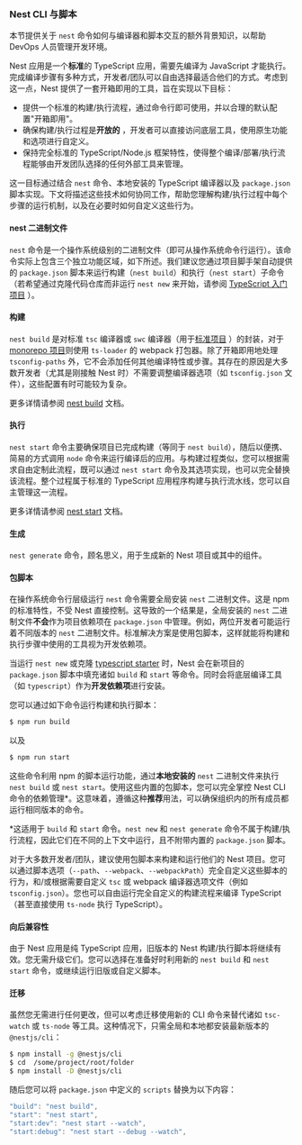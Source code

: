 ### Nest CLI 与脚本

本节提供关于 `nest` 命令如何与编译器和脚本交互的额外背景知识，以帮助 DevOps 人员管理开发环境。

Nest 应用是一个**标准**的 TypeScript 应用，需要先编译为 JavaScript 才能执行。完成编译步骤有多种方式，开发者/团队可以自由选择最适合他们的方式。考虑到这一点，Nest 提供了一套开箱即用的工具，旨在实现以下目标：

*   提供一个标准的构建/执行流程，通过命令行即可使用，并以合理的默认配置"开箱即用"。
*   确保构建/执行过程是**开放的** ，开发者可以直接访问底层工具，使用原生功能和选项进行自定义。
*   保持完全标准的 TypeScript/Node.js 框架特性，使得整个编译/部署/执行流程能够由开发团队选择的任何外部工具来管理。

这一目标通过结合 `nest` 命令、本地安装的 TypeScript 编译器以及 `package.json` 脚本实现。下文将描述这些技术如何协同工作，帮助您理解构建/执行过程中每个步骤的运行机制，以及在必要时如何自定义这些行为。

#### nest 二进制文件

`nest` 命令是一个操作系统级别的二进制文件（即可从操作系统命令行运行）。该命令实际上包含三个独立功能区域，如下所述。我们建议您通过项目脚手架自动提供的 `package.json` 脚本来运行构建（`nest build`）和执行（`nest start`）子命令（若希望通过克隆代码仓库而非运行 `nest new` 来开始，请参阅 [TypeScript 入门项目](https://github.com/nestjs/typescript-starter) ）。

#### 构建

`nest build` 是对标准 `tsc` 编译器或 `swc` 编译器（用于[标准项目](../cli/overview#项目结构) ）的封装，对于 [monorepo 项目](../cli/overview#项目结构)则使用 `ts-loader` 的 webpack 打包器。除了开箱即用地处理 `tsconfig-paths` 外，它不会添加任何其他编译特性或步骤。其存在的原因是大多数开发者（尤其是刚接触 Nest 时）不需要调整编译器选项（如 `tsconfig.json` 文件），这些配置有时可能较为复杂。

更多详情请参阅 [nest build](../cli/usages#nest-build) 文档。

#### 执行

`nest start` 命令主要确保项目已完成构建（等同于 `nest build`），随后以便携、简易的方式调用 `node` 命令来运行编译后的应用。与构建过程类似，您可以根据需求自由定制此流程，既可以通过 `nest start` 命令及其选项实现，也可以完全替换该流程。整个过程属于标准的 TypeScript 应用程序构建与执行流水线，您可以自主管理这一流程。

更多详情请参阅 [nest start](../cli/usages#nest-start) 文档。

#### 生成

`nest generate` 命令，顾名思义，用于生成新的 Nest 项目或其中的组件。

#### 包脚本

在操作系统命令行层级运行 `nest` 命令需要全局安装 `nest` 二进制文件。这是 npm 的标准特性，不受 Nest 直接控制。这导致的一个结果是，全局安装的 `nest` 二进制文件**不会**作为项目依赖项在 `package.json` 中管理。例如，两位开发者可能运行着不同版本的 `nest` 二进制文件。标准解决方案是使用包脚本，这样就能将构建和执行步骤中使用的工具视为开发依赖项。

当运行 `nest new` 或克隆 [typescript starter](https://github.com/nestjs/typescript-starter) 时，Nest 会在新项目的 `package.json` 脚本中填充诸如 `build` 和 `start` 等命令。同时会将底层编译工具（如 `typescript`）作为**开发依赖项**进行安装。

您可以通过如下命令运行构建和执行脚本：

```bash
$ npm run build
```

以及

```bash
$ npm run start
```

这些命令利用 npm 的脚本运行功能，通过**本地安装的** `nest` 二进制文件来执行 `nest build` 或 `nest start`。使用这些内置的包脚本，您可以完全掌控 Nest CLI 命令的依赖管理\*。这意味着，遵循这种**推荐**用法，可以确保组织内的所有成员都运行相同版本的命令。

\*这适用于 `build` 和 `start` 命令。`nest new` 和 `nest generate` 命令不属于构建/执行流程，因此它们在不同的上下文中运行，且不附带内置的 `package.json` 脚本。

对于大多数开发者/团队，建议使用包脚本来构建和运行他们的 Nest 项目。您可以通过脚本选项（`--path`、`--webpack`、`--webpackPath`）完全自定义这些脚本的行为，和/或根据需要自定义 `tsc` 或 webpack 编译器选项文件（例如 `tsconfig.json`）。您也可以自由运行完全自定义的构建流程来编译 TypeScript（甚至直接使用 `ts-node` 执行 TypeScript）。

#### 向后兼容性

由于 Nest 应用是纯 TypeScript 应用，旧版本的 Nest 构建/执行脚本将继续有效。您无需升级它们。您可以选择在准备好时利用新的 `nest build` 和 `nest start` 命令，或继续运行旧版或自定义脚本。

#### 迁移

虽然您无需进行任何更改，但可以考虑迁移使用新的 CLI 命令来替代诸如 `tsc-watch` 或 `ts-node` 等工具。这种情况下，只需全局和本地都安装最新版本的 `@nestjs/cli`：

```bash
$ npm install -g @nestjs/cli
$ cd  /some/project/root/folder
$ npm install -D @nestjs/cli
```

随后您可以将 `package.json` 中定义的 `scripts` 替换为以下内容：

```typescript
"build": "nest build",
"start": "nest start",
"start:dev": "nest start --watch",
"start:debug": "nest start --debug --watch",
```
